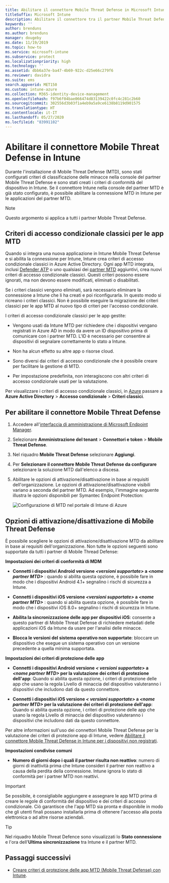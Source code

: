 ```yaml
---
title: Abilitare il connettore Mobile Threat Defense in Microsoft Intune
titleSuffix: Microsoft Intune
description: Abilitare il connettore tra il partner Mobile Threat Defense (MTD) e Microsoft Intune.
keywords: ''
author: brenduns
ms.author: brenduns
manager: dougeby
ms.date: 11/19/2019
ms.topic: how-to
ms.service: microsoft-intune
ms.subservice: protect
ms.localizationpriority: high
ms.technology: ''
ms.assetid: dbb6a37e-ba47-4b69-922c-d25e66c279f6
ms.reviewer: davidra
ms.suite: ems
search.appverid: MET150
ms.custom: intune-azure
ms.collection: M365-identity-device-management
ms.openlocfilehash: f97b6f04bae066474d83139422c0fc4c281c2b60
ms.sourcegitcommit: 302556d3b03f1a4eb9a5a9ce6138b8119d901575
ms.translationtype: HT
ms.contentlocale: it-IT
ms.lasthandoff: 05/27/2020
ms.locfileid: "83991102"
---
```

# <a name="enable-the-mobile-threat-defense-connector-in-intune"></a>Abilitare il connettore Mobile Threat Defense in Intune

Durante l'installazione di Mobile Threat Defense (MTD), sono stati configurati criteri di classificazione delle minacce nella console del partner Mobile Threat Defense e sono stati creati i criteri di conformità del dispositivo in Intune. Se il connettore Intune nella console del partner MTD è già stato configurato, è possibile abilitare la connessione MTD in Intune per le applicazioni del partner MTD.

> [!NOTE]
> Questo argomento si applica a tutti i partner Mobile Threat Defense.

## <a name="classic-conditional-access-policies-for-mtd-apps"></a>Criteri di accesso condizionale classici per le app MTD

Quando si integra una nuova applicazione in Intune Mobile Threat Defense e si abilita la connessione per Intune, Intune crea criteri di accesso condizionale classici in Azure Active Directory. Ogni app MTD integrata, inclusi [Defender ATP](advanced-threat-protection.md) o uno qualsiasi dei [partner MTD](mobile-threat-defense.md#mobile-threat-defense-partners) aggiuntivi, crea nuovi criteri di accesso condizionale classici. Questi criteri possono essere ignorati, ma non devono essere modificati, eliminati o disabilitati.

Se i criteri classici vengono eliminati, sarà necessario eliminare la connessione a Intune che li ha creati e poi riconfigurarla. In questo modo si ricreano i criteri classici. Non è possibile eseguire la migrazione dei criteri classici per le app MTD al nuovo tipo di criteri per l'accesso condizionale.

I criteri di accesso condizionale classici per le app gestite:

- Vengono usati da Intune MTD per richiedere che i dispositivi vengano registrati in Azure AD in modo da avere un ID dispositivo prima di comunicare con i partner MTD. L'ID è necessario per consentire ai dispositivi di segnalare correttamente lo stato a Intune.

- Non ha alcun effetto su altre app o risorse cloud.

- Sono diversi dai criteri di accesso condizionale che è possibile creare per facilitare la gestione di MTD.

- Per impostazione predefinita, non interagiscono con altri criteri di accesso condizionale usati per la valutazione.

Per visualizzare i criteri di accesso condizionale classici, in [Azure](https://portal.azure.com/#home) passare a **Azure Active Directory** > **Accesso condizionale** > **Criteri classici**.

## <a name="to-enable-the-mobile-threat-defense-connector"></a>Per abilitare il connettore Mobile Threat Defense

1. Accedere all'[interfaccia di amministrazione di Microsoft Endpoint Manager](https://go.microsoft.com/fwlink/?linkid=2109431).

2. Selezionare **Amministrazione del tenant** > **Connettori e token** > **Mobile Threat Defense**.

3. Nel riquadro **Mobile Threat Defense** selezionare **Aggiungi**.

4. Per **Selezionare il connettore Mobile Threat Defense da configurare** selezionare la soluzione MTD dall'elenco a discesa.

5. Abilitare le opzioni di attivazione/disattivazione in base ai requisiti dell'organizzazione. Le opzioni di attivazione/disattivazione visibili variano a seconda del partner MTD.  Ad esempio, l'immagine seguente illustra le opzioni disponibili per Symantec Endpoint Protection:

   ![Configurazione di MTD nel portale di Intune di Azure](./media/mtd-connector-enable/enable-mtd-connector-1.png)

## <a name="mobile-threat-defense-toggle-options"></a>Opzioni di attivazione/disattivazione di Mobile Threat Defense

È possibile scegliere le opzioni di attivazione/disattivazione MTD da abilitare in base ai requisiti dell'organizzazione. Non tutte le opzioni seguenti sono supportate da tutti i partner di Mobile Thread Defense:

**Impostazioni dei criteri di conformità di MDM**

- **Connetti i dispositivi Android versione _\<versioni supportate>_ a _\<nome partner MTD>_** : quando si abilita questa opzione, è possibile fare in modo che i dispositivi Android 4.1+ segnalino i rischi di sicurezza a Intune.

- **Connetti i dispositivi iOS versione _\<versioni supportate>_ a _\<nome partner MTD>_** : quando si abilita questa opzione, è possibile fare in modo che i dispositivi iOS 8.0+ segnalino i rischi di sicurezza in Intune.

- **Abilita la sincronizzazione delle app per dispositivi iOS**: consente a questo partner di Mobile Threat Defense di richiedere metadati delle applicazioni iOS da Intune da usare per l'analisi delle minacce.

- **Blocca le versioni del sistema operativo non supportate**: bloccare un dispositivo che esegue un sistema operativo con un versione precedente a quella minima supportata.

**Impostazioni dei criteri di protezione delle app**

- **Connetti i dispositivi Android versione *\< versioni supportate>* a *\<nome partner MTD>* per la valutazione dei criteri di protezione dell'app**: Quando si abilita questa opzione, i criteri di protezione delle app che usano la regola Livello di minaccia del dispositivo valuteranno i dispositivi che includono dati da questo connettore.

- **Connetti i dispositivi iOS versione *\< versioni supportate>* a *\<nome partner MTD>* per la valutazione dei criteri di protezione dell'app**: Quando si abilita questa opzione, i criteri di protezione delle app che usano la regola Livello di minaccia del dispositivo valuteranno i dispositivi che includono dati da questo connettore.

Per altre informazioni sull'uso dei connettori Mobile Threat Defense per la valutazione dei criteri di protezione app di Intune, vedere [Abilitare il connettore Mobile Threat Defense in Intune per i dispositivi non registrati](mtd-enable-unenrolled-devices.md).

**Impostazioni condivise comuni**

- **Numero di giorni dopo i quali il partner risulta non reattivo**: numero di giorni di inattività prima che Intune consideri il partner non reattivo a causa della perdita della connessione. Intune ignora lo stato di conformità per i partner MTD non reattivi.

> [!IMPORTANT]
> Se possibile, è consigliabile aggiungere e assegnare le app MTD prima di creare le regole di conformità del dispositivo e dei criteri di accesso condizionale. Ciò garantisce che l'app MTD sia pronta e disponibile in modo che gli utenti finali possano installarla prima di ottenere l'accesso alla posta elettronica o ad altre risorse aziendali.

> [!TIP]
> Nel riquadro Mobile Threat Defence sono visualizzati lo **Stato connessione** e l'ora dell'**Ultima sincronizzazione** tra Intune e il partner MTD.

## <a name="next-steps"></a>Passaggi successivi

- [Creare criteri di protezione delle app MTD (Mobile Threat Defense) con Intune](mtd-app-protection-policy.md).
